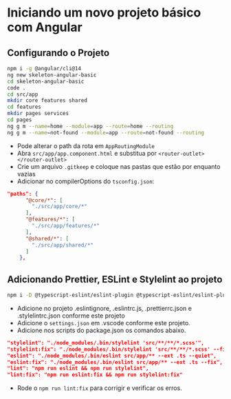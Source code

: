 # Iniciando um novo projeto básico com Angular

## Configurando o Projeto

```bash
npm i -g @angular/cli@14
ng new skeleton-angular-basic
cd skeleton-angular-basic
code .
cd src/app
mkdir core features shared
cd features
mkdir pages services
cd pages
ng g m --name=home --module=app --route=home --routing
ng g m --name=not-found --module=app --route=not-found --routing
```

-   Pode alterar o path da rota em `AppRoutingModule`
-   Abra `src/app/app.component.html` e substitua por `<router-outlet></router-outlet>`
-   Crie um arquivo `.gitkeep` e coloque nas pastas que estão por enquanto vazias
-   Adicionar no compilerOptions do `tsconfig.json`:

```json
"paths": {
      "@core/*": [
        "./src/app/core/*"
      ],
      "@features/*": [
        "./src/app/features/*"
      ],
      "@shared/*": [
        "./src/app/shared/*"
      ]
    },
```

## Adicionando Prettier, ESLint e Stylelint ao projeto

```bash
npm i -D @typescript-eslint/eslint-plugin @typescript-eslint/eslint-plugin-tslint @typescript-eslint/parser eslint eslint-config-prettier eslint-plugin-prettier prettier prettier-eslint stylelint stylelint-config-sass-guidelines
```

-   Adicione no projeto .eslintignore, .eslintrc.js, .prettierrc.json e .stylelintrc.json conforme este projeto
-   Adicione o `settings.json` em .vscode conforme este projeto.
-   Adicione nos scripts do package.json os comandos abaixo.

```json
"stylelint": "./node_modules/.bin/stylelint 'src/**/**/*.scss'",
"stylelint:fix": "./node_modules/.bin/stylelint 'src/**/**/*.scss' --fix",
"eslint": "./node_modules/.bin/eslint src/app/** --ext .ts --quiet",
"eslint:fix": "./node_modules/.bin/eslint src/app/** --ext .ts --fix",
"lint": "npm run eslint && npm run stylelint",
"lint:fix": "npm run eslint:fix && npm run stylelint:fix"
```

-   Rode o `npm run lint:fix` para corrigir e verificar os erros.
